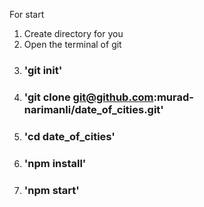 For start 
1) Create directory for you
2) Open the terminal of git 
3) ### 'git init'
4) ### 'git clone git@github.com:murad-narimanli/date_of_cities.git'
5) ### 'cd date_of_cities'
6) ### 'npm install'
7) ### 'npm start'
